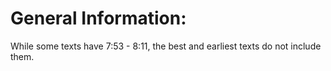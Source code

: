 # General Information:

While some texts have 7:53 - 8:11, the best and earliest texts do not include them.